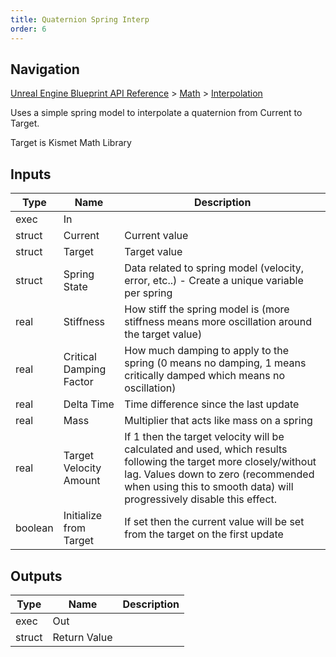 ```yaml
---
title: Quaternion Spring Interp
order: 6
---
```

## Navigation

[Unreal Engine Blueprint API Reference](https://dev.epicgames.com/documentation/en-us/unreal-engine/BlueprintAPI) > [Math](https://dev.epicgames.com/documentation/en-us/unreal-engine/BlueprintAPI/Math) > [Interpolation](https://dev.epicgames.com/documentation/en-us/unreal-engine/BlueprintAPI/Math/Interpolation)

Uses a simple spring model to interpolate a quaternion from Current to Target.

Target is Kismet Math Library

## Inputs

| Type | Name | Description |
| --- | --- | --- |
| exec | In |  |
| struct | Current | Current value |
| struct | Target | Target value |
| struct | Spring State | Data related to spring model (velocity, error, etc..) - Create a unique variable per spring |
| real | Stiffness | How stiff the spring model is (more stiffness means more oscillation around the target value) |
| real | Critical Damping Factor | How much damping to apply to the spring (0 means no damping, 1 means critically damped which means no oscillation) |
| real | Delta Time | Time difference since the last update |
| real | Mass | Multiplier that acts like mass on a spring |
| real | Target Velocity Amount | If 1 then the target velocity will be calculated and used, which results following the target more closely/without lag. Values down to zero (recommended when using this to smooth data) will progressively disable this effect. |
| boolean | Initialize from Target | If set then the current value will be set from the target on the first update |

## Outputs

| Type | Name | Description |
| --- | --- | --- |
| exec | Out |  |
| struct | Return Value |  |
